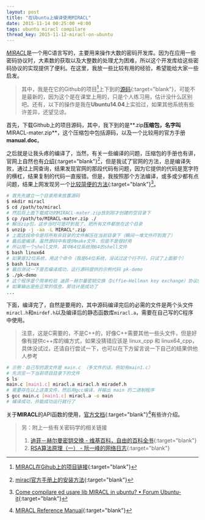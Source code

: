 ```yaml
---
layout: post
title: "在Ubuntu上编译使用MIRACL"
date: 2015-11-14 00:25:00 +8:00
tags: ubuntu miracl compilare
thread_key: 2015-11-12-miracl-on-ubuntu
---
```


[*MIRACL*](https://www.certivox.com/miracl)是一个用C语言写的，主要用来操作大数的密码开发库。因为在应用一些密码协议时，大素数的获取以及大整数的处理尤为困难，所以这个开发库给这些密码协议的实现提供了便利。在这里，我放一些比较有用的经验，希望能给大家一些启发。

> 其中，我是在它的Github的项目[^github]上下到的[源码](https://github.com/CertiVox/MIRACL){:target="blank"}，可能不是最新的，因为这个是在课堂上用的，只是个人练习用，估计没什么区别吧。还有，以下的操作是我在**Ubuntu14.04**上实验过，如果其他系统有些许差异，还望见谅。

首先，下载Github上的项目源码，其中，我下到的是**.zip**压缩包，名字叫**MIRACL-mater.zip**，这个压缩包中包括源码，以及一个比较用的官方手册**manual.doc**。

之后就是让我头疼的编译了，当然，有关一些编译的问题，压缩包的手册也有讲，官网上自然也有[介绍](http://docs.certivox.com/docs/miracl/miracl-users-manual/installation){:target="blank"}[^installation]，但是我试了官网的方法，总是编译失败，通过上网查询，结果发现官网的那段代码有问题，因为它提供的代码是宽字符的横杠，结果复制的代码一直报错。但是，我按照那个方法编译，或多或少都有点问题，结果上网发现另一个[比较简便的方法](http://forum.ubuntu-it.org/viewtopic.php?p=4819326){:target="blank"}[^compilare-on-ubuntu]。

```bash
# 首先先建立一个目录用来放置源码
$ mkdir miracl
$ cd /path/to/miracl
# 然后将上面下载成功的MIRACL-mater.zip放到刚才创建的空目录下
$ cp /path/to/MIRACL-mater.zip ./
# 解压zip包，这步当时可是吓到我了，把所有文件都放在这个目录
$ unzip -j -aa -L MIRACL*.zip
# 上面这段命令是将所有非目录的文件解压在当前目录下（瞬间一堆文件吓到我了）
# 最后是编译，虽然源码中有提供make文件，但是不是很好用
# 所以用一个shell文件，其中64位系统用64的shell文件
$ bash linux64
# 如果是32位系统，用这个命令（我是64位系统，没试过这个行不行，只试了上面那个）
$ bash linux
# 最后测试一下是否编译成功，运行源码提供的示例代码 pk-demo
$ ./pk-demo
# 这个程序是个简单检验 迪菲－赫尔曼密钥交换（Diffie–Hellman key exchange）协议的正确性
# 如果输出是些正常的信息，那估计是成功了
...
```

下面，编译完了，自然是要用的，其中源码编译完后的必需的文件是两个头文件`miracl.h`和`mirdef.h`以及编译后的静态函数库`miracl.a`，需要在自己写的C程序中使用。

> 注意，这是C需要的，不是C++的，好像C++需要其他一些头文件，但是好像有提供c++库的编方式，如果没猜错应该是 linux_cpp 和 linux64_cpp，具体没试过，还请自行尝试一下，也可以在下方留言说一下自己的结果供他人参考

```bash
# 示例：自己写的源文件是 main.c （多文件的话，例如有main1.c）
# 先浏览一下当前项目目录下的文件
$ ls
main.c [main1.c] miracl.a miracl.h miradef.h
# 需要存在以上这类文件，然后用gcc编译，并输出 main 的二进制程序
$ gcc main.c [main1.c] miracl.a -o main
# 编译成功，并能成功运行就行了
```

关于**MIRACL**的API函数的使用，[官方文档](http://docs.certivox.com/docs/miracl/miracl-reference-manual){:target="blank"}[^docs]有些许介绍。

> 另：附上一些有关密码学的相关链接    
> 1. [迪菲－赫尔曼密钥交换 - 维基百科，自由的百科全书](https://zh.wikipedia.org/wiki/%E8%BF%AA%E8%8F%B2%EF%BC%8D%E8%B5%AB%E5%B0%94%E6%9B%BC%E5%AF%86%E9%92%A5%E4%BA%A4%E6%8D%A2){:target="blank"}    
> 2. [RSA算法原理（一） - 阮一峰的网络日志](http://www.ruanyifeng.com/blog/2013/06/rsa_algorithm_part_one.html){:target="blank"}



[^github]: [MIRACL在Gihub上的项目链接](https://github.com/CertiVox/MIRACL){:target="blank"}
[^installation]: [miracl官方手册上的安装方法](http://docs.certivox.com/docs/miracl/miracl-users-manual/installation){:target="blank"}
[^compilare-on-ubuntu]: [Come compilare ed usare lib MIRACL in ubuntu? • Forum Ubuntu-it](http://forum.ubuntu-it.org/viewtopic.php?p=4819326){:target="blank"}
[^docs]: [MIRACL Reference Manual](http://docs.certivox.com/docs/miracl/miracl-reference-manual){:target="blank"}
